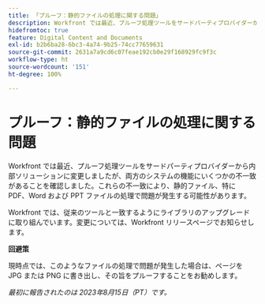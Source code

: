 ```yaml
---
title: 「プルーフ：静的ファイルの処理に関する問題」
description: Workfront では最近、プルーフ処理ツールをサードパーティプロバイダーから内部ソリューションに変更しましたが、両方のシステムの機能にいくつかの不一致があることを確認しました。これらの不一致により、静的ファイル、特に PDF、Word および PPT ファイルの処理で問題が発生する可能性があります。回避策はあります。
hidefromtoc: true
feature: Digital Content and Documents
exl-id: b2b6ba28-6bc3-4a74-9b25-74cc77659631
source-git-commit: 2631a7a9cd6c07feae192cb0e29f168929fc9f3c
workflow-type: ht
source-wordcount: '151'
ht-degree: 100%

---
```


# プルーフ：静的ファイルの処理に関する問題

<!--WF and WFP TOCs-->

Workfront では最近、プルーフ処理ツールをサードパーティプロバイダーから内部ソリューションに変更しましたが、両方のシステムの機能にいくつかの不一致があることを確認しました。これらの不一致により、静的ファイル、特に PDF、Word および PPT ファイルの処理で問題が発生する可能性があります。

Workfront では、従来のツールと一致するようにライブラリのアップグレードに取り組んでいます。変更については、Workfront リリースページでお知らせします。

**回避策**

現時点では、このようなファイルの処理で問題が発生した場合は、ページを JPG または PNG に書き出し、その旨をプルーフすることをお勧めします。

_最初に報告されたのは 2023年8月15日（PT）です。_
